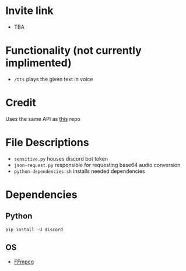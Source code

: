# Invite link
- TBA

# Functionality (not currently implimented)
- `/tts` plays the given text in voice

# Credit
Uses the same API as [this](https://github.com/Weilbyte/tiktok-tts) repo

# File Descriptions
- `sensitive.py` houses discord bot token
- `json-request.py` responsible for requesting base64 audio conversion
- `python-dependencies.sh` installs needed dependencies

# Dependencies

## Python
`pip install -U discord `

## OS
- [FFmpeg](https://ffmpeg.org/)